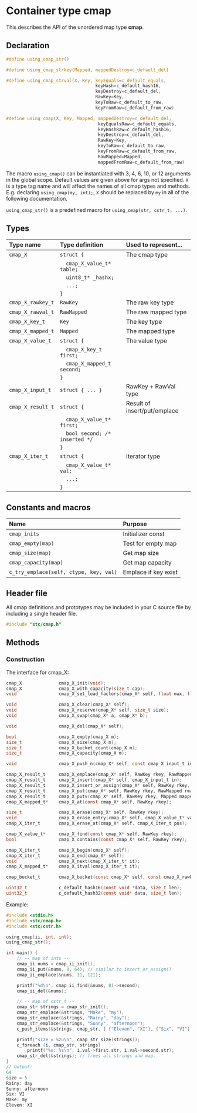 # Container type cmap

This describes the API of the unordered map type **cmap**.

## Declaration

```c
#define using_cmap_str()

#define using_cmap_strkey(Mapped, mappedDestroy=c_default_del)

#define using_cmap_strval(X, Key, keyEquals=c_default_equals,
                                  keyHash=c_default_hash16,
                                  keyDestroy=c_default_del,
                                  RawKey=Key,
                                  keyToRaw=c_default_to_raw,
                                  keyFromRaw=c_default_from_raw)

#define using_cmap(X, Key, Mapped, mappedDestroy=c_default_del,
                                   keyEqualsRaw=c_default_equals,
                                   keyHashRaw=c_default_hash16,
                                   keyDestroy=c_default_del,
                                   RawKey=Key,
                                   keyToRaw=c_default_to_raw,
                                   keyFromRaw=c_default_from_raw,
                                   RawMapped=Mapped,
                                   mappedFromRaw=c_default_from_raw)
```
The macro `using_cmap()` can be instantiated with 3, 4, 6, 10, or 12 arguments in the global scope.
Default values are given above for args not specified. `X` is a type tag name and
will affect the names of all cmap types and methods. E.g. declaring `using_cmap(my, int);`, `X` should
be replaced by `my` in all of the following documentation.

`using_cmap_str()` is a predefined macro for `using_cmap(str, cstr_t, ...)`.

## Types

| Type name            | Type definition                       | Used to represent...               |
|:---------------------|:--------------------------------------|:-----------------------------------|
| `cmap_X`             | `struct {`                            | The cmap type                      |
|                      | `  cmap_X_value_t* table;`            |                                    |
|                      | `  uint8_t* _hashx;`                  |                                    |
|                      | `  ...;`                              |                                    |
|                      | `}`                                   |                                    |
| `cmap_X_rawkey_t`    | `RawKey`                              | The raw key type                   |
| `cmap_X_rawval_t`    | `RawMapped`                           | The raw mapped type                |
| `cmap_X_key_t`       | `Key`                                 | The key type                       |
| `cmap_X_mapped_t`    | `Mapped`                              | The mapped type                    |
| `cmap_X_value_t`     | `struct {`                            | The value type                     |
|                      | `  cmap_X_key_t first;`               |                                    |
|                      | `  cmap_X_mapped_t second;`           |                                    |
|                      | `}`                                   |                                    |
| `cmap_X_input_t`     | `struct { ... }`                      | RawKey + RawVal type               |
| `cmap_X_result_t`    | `struct {`                            | Result of insert/put/emplace       |
|                      | `  cmap_X_value_t* first;`            |                                    |
|                      | `  bool second; /* inserted */`       |                                    |
|                      | `}`                                   |                                    |
| `cmap_X_iter_t`      | `struct {`                            | Iterator type                      |
|                      | `  cmap_X_value_t* val;`              |                                    |
|                      | `  ...;`                              |                                    |
|                      | `}`                                   |                                    |

## Constants and macros

| Name                                            | Purpose                |
|:------------------------------------------------|:-----------------------|
|  `cmap_inits`                                   | Initializer const      |
|  `cmap_empty(map)`                              | Test for empty map     |
|  `cmap_size(map)`                               | Get map size           |
|  `cmap_capacity(map)`                           | Get map capacity       |
|  `c_try_emplace(self, ctype, key, val)`         | Emplace if key exist   |

## Header file

All cmap definitions and prototypes may be included in your C source file by including a single header file.

```c
#include "stc/cmap.h"
```
## Methods

### Construction

The interface for cmap_X:
```c
cmap_X              cmap_X_init(void);
cmap_X              cmap_X_with_capacity(size_t cap);
void                cmap_X_set_load_factors(cmap_X* self, float max, float shrink);

void                cmap_X_clear(cmap_X* self);
void                cmap_X_reserve(cmap_X* self, size_t size);
void                cmap_X_swap(cmap_X* a, cmap_X* b);

void                cmap_X_del(cmap_X* self);

bool                cmap_X_empty(cmap_X m);
size_t              cmap_X_size(cmap_X m);
size_t              cmap_X_bucket_count(cmap_X m);
size_t              cmap_X_capacity(cmap_X m);

void                cmap_X_push_n(cmap_X* self, const cmap_X_input_t in[], size_t size);

cmap_X_result_t     cmap_X_emplace(cmap_X* self, RawKey rkey, RawMapped rmapped);
cmap_X_result_t     cmap_X_insert(cmap_X* self, cmap_X_input_t in);
cmap_X_result_t     cmap_X_insert_or_assign(cmap_X* self, RawKey rkey, RawMapped rmapped);
cmap_X_result_t     cmap_X_put(cmap_X* self, RawKey rkey, RawMapped rmapped);
cmap_X_result_t     cmap_X_putv(cmap_X* self, RawKey rkey, Mapped mapped);
cmap_X_mapped_t*    cmap_X_at(const cmap_X* self, RawKey rkey);

size_t              cmap_X_erase(cmap_X* self, RawKey rkey);
void                cmap_X_erase_entry(cmap_X* self, cmap_X_value_t* val);
cmap_X_iter_t       cmap_X_erase_at(cmap_X* self, cmap_X_iter_t pos);

cmap_X_value_t*     cmap_X_find(const cmap_X* self, RawKey rkey);
bool                cmap_X_contains(const cmap_X* self, RawKey rkey);

cmap_X_iter_t       cmap_X_begin(cmap_X* self);
cmap_X_iter_t       cmap_X_end(cmap_X* self);
void                cmap_X_next(cmap_X_iter_t* it);
cmap_X_mapped_t*    cmap_X_itval(cmap_X_iter_t it);

cmap_bucket_t       cmap_X_bucket(const cmap_X* self, const cmap_X_rawkey_t* rawKeyPtr);

uint32_t            c_default_hash16(const void *data, size_t len);
uint32_t            c_default_hash32(const void* data, size_t len);
```

Example:
```c
#include <stdio.h>
#include <stc/cmap.h>
#include <stc/cstr.h>

using_cmap(ii, int, int);
using_cmap_str();

int main() {
    // -- map of ints --
    cmap_ii nums = cmap_ii_init();
    cmap_ii_put(&nums, 8, 64); // similar to insert_or_assign()
    cmap_ii_emplace(&nums, 11, 121);

    printf("%d\n", cmap_ii_find(&nums, 8)->second);
    cmap_ii_del(&nums);

    // -- map of cstr_t --
    cmap_str strings = cmap_str_init();
    cmap_str_emplace(&strings, "Make", "my");
    cmap_str_emplace(&strings, "Rainy", "day");
    cmap_str_emplace(&strings, "Sunny", "afternoon");
    c_push_items(&strings, cmap_str, { {"Eleven", "XI"}, {"Six", "VI"} });

    printf("size = %zu\n", cmap_str_size(strings));
    c_foreach (i, cmap_str, strings)
        printf("%s: %s\n", i.val->first.str, i.val->second.str);
    cmap_str_del(&strings); // frees all strings and map.
}
// Output:
64
size = 5
Rainy: day
Sunny: afternoon
Six: VI
Make: my
Eleven: XI
```
